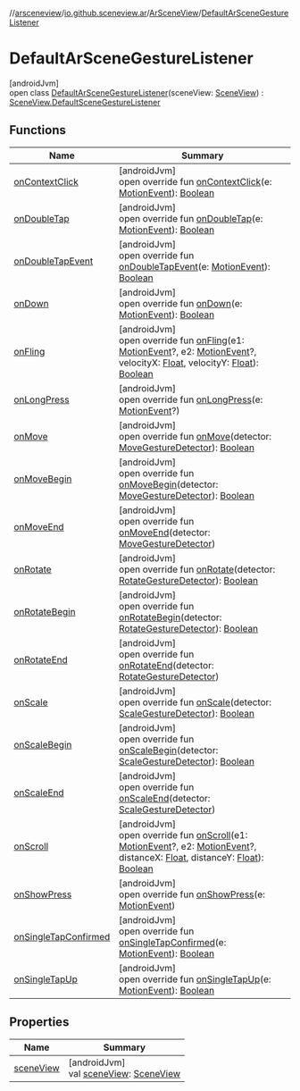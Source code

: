 //[arsceneview](../../../../index.md)/[io.github.sceneview.ar](../../index.md)/[ArSceneView](../index.md)/[DefaultArSceneGestureListener](index.md)

# DefaultArSceneGestureListener

[androidJvm]\
open class [DefaultArSceneGestureListener](index.md)(sceneView: [SceneView](../../../../../sceneview/sceneview/io.github.sceneview/-scene-view/index.md)) : [SceneView.DefaultSceneGestureListener](../../../../../sceneview/sceneview/io.github.sceneview/-scene-view/-default-scene-gesture-listener/index.md)

## Functions

| Name | Summary |
|---|---|
| [onContextClick](index.md#452996250%2FFunctions%2F-58641720) | [androidJvm]<br>open override fun [onContextClick](index.md#452996250%2FFunctions%2F-58641720)(e: [MotionEvent](https://developer.android.com/reference/kotlin/android/view/MotionEvent.html)): [Boolean](https://kotlinlang.org/api/latest/jvm/stdlib/kotlin/-boolean/index.html) |
| [onDoubleTap](index.md#-299784671%2FFunctions%2F-58641720) | [androidJvm]<br>open override fun [onDoubleTap](index.md#-299784671%2FFunctions%2F-58641720)(e: [MotionEvent](https://developer.android.com/reference/kotlin/android/view/MotionEvent.html)): [Boolean](https://kotlinlang.org/api/latest/jvm/stdlib/kotlin/-boolean/index.html) |
| [onDoubleTapEvent](index.md#893659627%2FFunctions%2F-58641720) | [androidJvm]<br>open override fun [onDoubleTapEvent](index.md#893659627%2FFunctions%2F-58641720)(e: [MotionEvent](https://developer.android.com/reference/kotlin/android/view/MotionEvent.html)): [Boolean](https://kotlinlang.org/api/latest/jvm/stdlib/kotlin/-boolean/index.html) |
| [onDown](index.md#-1778191311%2FFunctions%2F-58641720) | [androidJvm]<br>open override fun [onDown](index.md#-1778191311%2FFunctions%2F-58641720)(e: [MotionEvent](https://developer.android.com/reference/kotlin/android/view/MotionEvent.html)): [Boolean](https://kotlinlang.org/api/latest/jvm/stdlib/kotlin/-boolean/index.html) |
| [onFling](index.md#1656771754%2FFunctions%2F-58641720) | [androidJvm]<br>open override fun [onFling](index.md#1656771754%2FFunctions%2F-58641720)(e1: [MotionEvent](https://developer.android.com/reference/kotlin/android/view/MotionEvent.html)?, e2: [MotionEvent](https://developer.android.com/reference/kotlin/android/view/MotionEvent.html)?, velocityX: [Float](https://kotlinlang.org/api/latest/jvm/stdlib/kotlin/-float/index.html), velocityY: [Float](https://kotlinlang.org/api/latest/jvm/stdlib/kotlin/-float/index.html)): [Boolean](https://kotlinlang.org/api/latest/jvm/stdlib/kotlin/-boolean/index.html) |
| [onLongPress](index.md#-885255497%2FFunctions%2F-58641720) | [androidJvm]<br>open override fun [onLongPress](index.md#-885255497%2FFunctions%2F-58641720)(e: [MotionEvent](https://developer.android.com/reference/kotlin/android/view/MotionEvent.html)?) |
| [onMove](index.md#-308285500%2FFunctions%2F-58641720) | [androidJvm]<br>open override fun [onMove](index.md#-308285500%2FFunctions%2F-58641720)(detector: [MoveGestureDetector](../../../../../sceneview/sceneview/io.github.sceneview.interaction/-move-gesture-detector/index.md)): [Boolean](https://kotlinlang.org/api/latest/jvm/stdlib/kotlin/-boolean/index.html) |
| [onMoveBegin](index.md#888465259%2FFunctions%2F-58641720) | [androidJvm]<br>open override fun [onMoveBegin](index.md#888465259%2FFunctions%2F-58641720)(detector: [MoveGestureDetector](../../../../../sceneview/sceneview/io.github.sceneview.interaction/-move-gesture-detector/index.md)): [Boolean](https://kotlinlang.org/api/latest/jvm/stdlib/kotlin/-boolean/index.html) |
| [onMoveEnd](index.md#-1106952099%2FFunctions%2F-58641720) | [androidJvm]<br>open override fun [onMoveEnd](index.md#-1106952099%2FFunctions%2F-58641720)(detector: [MoveGestureDetector](../../../../../sceneview/sceneview/io.github.sceneview.interaction/-move-gesture-detector/index.md)) |
| [onRotate](index.md#436118936%2FFunctions%2F-58641720) | [androidJvm]<br>open override fun [onRotate](index.md#436118936%2FFunctions%2F-58641720)(detector: [RotateGestureDetector](../../../../../sceneview/sceneview/io.github.sceneview.interaction/-rotate-gesture-detector/index.md)): [Boolean](https://kotlinlang.org/api/latest/jvm/stdlib/kotlin/-boolean/index.html) |
| [onRotateBegin](index.md#-633672277%2FFunctions%2F-58641720) | [androidJvm]<br>open override fun [onRotateBegin](index.md#-633672277%2FFunctions%2F-58641720)(detector: [RotateGestureDetector](../../../../../sceneview/sceneview/io.github.sceneview.interaction/-rotate-gesture-detector/index.md)): [Boolean](https://kotlinlang.org/api/latest/jvm/stdlib/kotlin/-boolean/index.html) |
| [onRotateEnd](index.md#1639049117%2FFunctions%2F-58641720) | [androidJvm]<br>open override fun [onRotateEnd](index.md#1639049117%2FFunctions%2F-58641720)(detector: [RotateGestureDetector](../../../../../sceneview/sceneview/io.github.sceneview.interaction/-rotate-gesture-detector/index.md)) |
| [onScale](index.md#494124432%2FFunctions%2F-58641720) | [androidJvm]<br>open override fun [onScale](index.md#494124432%2FFunctions%2F-58641720)(detector: [ScaleGestureDetector](https://developer.android.com/reference/kotlin/android/view/ScaleGestureDetector.html)): [Boolean](https://kotlinlang.org/api/latest/jvm/stdlib/kotlin/-boolean/index.html) |
| [onScaleBegin](index.md#1523010277%2FFunctions%2F-58641720) | [androidJvm]<br>open override fun [onScaleBegin](index.md#1523010277%2FFunctions%2F-58641720)(detector: [ScaleGestureDetector](https://developer.android.com/reference/kotlin/android/view/ScaleGestureDetector.html)): [Boolean](https://kotlinlang.org/api/latest/jvm/stdlib/kotlin/-boolean/index.html) |
| [onScaleEnd](index.md#-338501097%2FFunctions%2F-58641720) | [androidJvm]<br>open override fun [onScaleEnd](index.md#-338501097%2FFunctions%2F-58641720)(detector: [ScaleGestureDetector](https://developer.android.com/reference/kotlin/android/view/ScaleGestureDetector.html)) |
| [onScroll](index.md#-75839813%2FFunctions%2F-58641720) | [androidJvm]<br>open override fun [onScroll](index.md#-75839813%2FFunctions%2F-58641720)(e1: [MotionEvent](https://developer.android.com/reference/kotlin/android/view/MotionEvent.html)?, e2: [MotionEvent](https://developer.android.com/reference/kotlin/android/view/MotionEvent.html)?, distanceX: [Float](https://kotlinlang.org/api/latest/jvm/stdlib/kotlin/-float/index.html), distanceY: [Float](https://kotlinlang.org/api/latest/jvm/stdlib/kotlin/-float/index.html)): [Boolean](https://kotlinlang.org/api/latest/jvm/stdlib/kotlin/-boolean/index.html) |
| [onShowPress](index.md#1992246125%2FFunctions%2F-58641720) | [androidJvm]<br>open override fun [onShowPress](index.md#1992246125%2FFunctions%2F-58641720)(e: [MotionEvent](https://developer.android.com/reference/kotlin/android/view/MotionEvent.html)) |
| [onSingleTapConfirmed](index.md#-1358253563%2FFunctions%2F-58641720) | [androidJvm]<br>open override fun [onSingleTapConfirmed](index.md#-1358253563%2FFunctions%2F-58641720)(e: [MotionEvent](https://developer.android.com/reference/kotlin/android/view/MotionEvent.html)): [Boolean](https://kotlinlang.org/api/latest/jvm/stdlib/kotlin/-boolean/index.html) |
| [onSingleTapUp](on-single-tap-up.md) | [androidJvm]<br>open override fun [onSingleTapUp](on-single-tap-up.md)(e: [MotionEvent](https://developer.android.com/reference/kotlin/android/view/MotionEvent.html)): [Boolean](https://kotlinlang.org/api/latest/jvm/stdlib/kotlin/-boolean/index.html) |

## Properties

| Name | Summary |
|---|---|
| [sceneView](index.md#-913398617%2FProperties%2F-58641720) | [androidJvm]<br>val [sceneView](index.md#-913398617%2FProperties%2F-58641720): [SceneView](../../../../../sceneview/sceneview/io.github.sceneview/-scene-view/index.md) |
